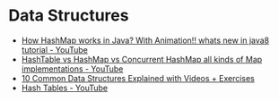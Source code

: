 # Data Structures
- [How HashMap works in Java? With Animation!! whats new in java8 tutorial - YouTube](https://www.youtube.com/watch?v=c3RVW3KGIIE)
- [HashTable vs HashMap vs Concurrent HashMap all kinds of Map implementations - YouTube](https://www.youtube.com/watch?v=APL28XpFP0c)
- [10 Common Data Structures Explained with Videos + Exercises](https://medium.freecodecamp.org/10-common-data-structures-explained-with-videos-exercises-aaff6c06fb2b)
- [Hash Tables - YouTube](https://www.youtube.com/watch?v=h2d9b_nEzoA)
